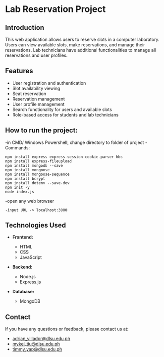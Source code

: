 
# Lab Reservation Project

## Introduction
This web application allows users to reserve slots in a computer laboratory. Users can view available slots, make reservations, and manage their reservations. Lab technicians have additional functionalities to manage all reservations and user profiles.

## Features
- User registration and authentication
- Slot availability viewing
- Seat reservation
- Reservation management
- User profile management
- Search functionality for users and available slots
- Role-based access for students and lab technicians

## How to run the project:
-in CMD/ Windows Powershell, change directory to folder of project
-Commands: 

	npm install express express-session cookie-parser hbs
	npm install express-fileupload
	npm install mongodb --save
	npm install mongoose
	npm install mongoose-sequence
	npm install bcrypt
	npm install dotenv --save-dev
	npm init -y
	node index.js

-open any web browser

	-input URL -> localhost:3000

## Technologies Used
- **Frontend:**
  - HTML
  - CSS
  - JavaScript

- **Backend:**
  - Node.js
  - Express.js

- **Database:**
  - MongoDB

## Contact
If you have any questions or feedback, please contact us at:
- adrian_villador@dlsu.edu.ph
- mykel_tiu@dlsu.edu.ph
- timmy_yap@dlsu.edu.ph